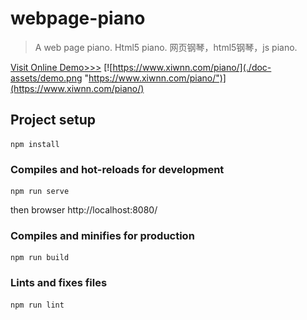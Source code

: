 # webpage-piano
> A web page piano. Html5 piano. 网页钢琴，html5钢琴，js piano.

[Visit Online Demo>>>](https://www.xiwnn.com/piano/)
[![https://www.xiwnn.com/piano/](./doc-assets/demo.png "https://www.xiwnn.com/piano/")](https://www.xiwnn.com/piano/)




## Project setup
```
npm install
```

### Compiles and hot-reloads for development
```
npm run serve
```
then browser http://localhost:8080/

### Compiles and minifies for production
```
npm run build
```

### Lints and fixes files
```
npm run lint
```
